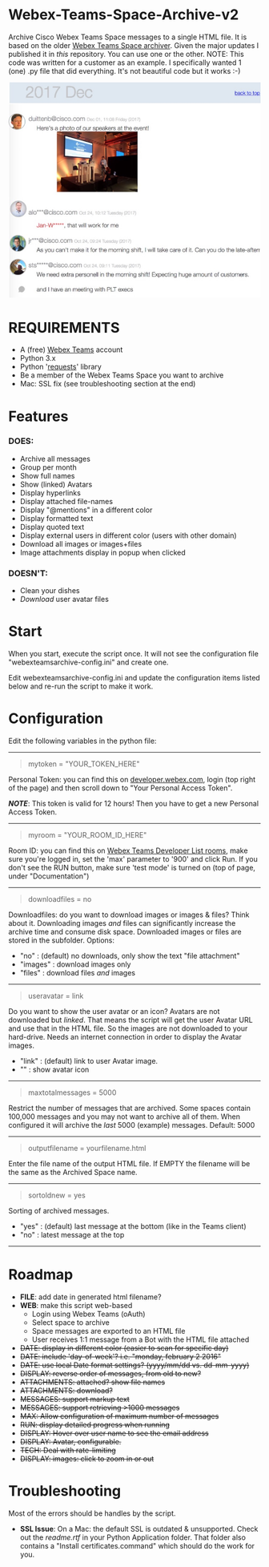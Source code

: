# Webex-Teams-Space-Archive-v2
Archive Cisco Webex Teams Space messages to a single HTML file. It is based on the older [Webex Teams Space archiver](https://github.com/DJF3/Webex-Teams-Space-Archive). Given the major updates I published it in *this* repository. You can use one or the other. 
NOTE: This code was written for a customer as an example. I specifically wanted 1 (one) .py file that did everything. It's not beautiful code but it works :-)

![Example](/webexteams-archive-screenshot.jpg)

# REQUIREMENTS
* A (free) [Webex Teams](https://www.webex.com/team-collaboration.html) account
* Python 3.x
* Python '[requests](http://docs.python-requests.org/en/master/user/install/#install)' library
* Be a member of the Webex Teams Space you want to archive
* Mac: SSL fix (see troubleshooting section at the end)


# Features
### DOES: 
* Archive all messages
* Group per month
* Show full names 
* Show (linked) Avatars
* Display hyperlinks
* Display attached file-names
* Display "@mentions" in a different color
* Display formatted text
* Display quoted text 
* Display external users in different color (users with other domain)
* Download all images or images+files 
* Image attachments display in popup when clicked

### DOESN'T: 

* Clean your dishes
* *Download* user avatar files
 


# Start

When you start, execute the script once. It will not see the configuration file "webexteamsarchive-config.ini" and create one. 

Edit webexteamsarchive-config.ini and update the configuration items listed below and re-run the script to make it work. 


# Configuration
Edit the following variables in the python file:

---
> mytoken = "YOUR_TOKEN_HERE"

Personal Token: you can find this on [developer.webex.com](https://developer.webex.com/docs/api/getting-started), login (top right of the page) and then scroll down to "Your Personal Access Token".

***NOTE***: This token is valid for 12 hours! Then you have to get a new Personal Access Token.

---
> myroom = "YOUR_ROOM_ID_HERE"

Room ID: you can find this on [Webex Teams Developer List rooms](https://developer.webex.com/endpoint-rooms-get.html), make sure you're logged in, set the 'max' parameter to '900' and click Run.
If you don't see the RUN button, make sure 'test mode' is turned on (top of page, under "Documentation")

---
> downloadfiles = no

Downloadfiles: do you want to download images or images & files? Think about it. Downloading images *and* files can significantly increase the archive time and consume disk space.  Downloaded images or files are stored in the subfolder. Options:
- "no"         : (default) no downloads, only show the text "file attachment"
- "images"  : download images only
- "files"       : download files *and* images

---
> useravatar = link

Do you want to show the user avatar or an icon? Avatars are not downloaded but *linked*. That means the script will get the user Avatar URL and use that in the HTML file. So the images are not downloaded to your hard-drive. Needs an internet connection in order to display the Avatar images. 
- "link"   : (default) link to user Avatar image.
- ""         : show avatar icon

---
> maxtotalmessages = 5000

Restrict the number of messages that are archived.  Some spaces contain 100,000 messages and you may not want to archive all of them. When configured it will archive the *last* 5000 (example) messages. 
Default: 5000

---
> outputfilename = yourfilename.html

Enter the file name of the output HTML file. If EMPTY the filename will be the same as the Archived Space name.

---
> sortoldnew = yes

Sorting of archived messages.
- "yes"   : (default) last message at the bottom (like in the Teams client)
- "no"     : latest message at the top

---


# Roadmap
* **FILE**: add date in generated html filename?
* **WEB**: make this script web-based
   * Login using Webex Teams (oAuth)
   * Select space to archive
   * Space messages are exported to an HTML file
   * User receives 1:1 message from a Bot with the HTML file attached
* ~~DATE: display in different color (easier to scan for specific day)~~
* ~~DATE: include 'day-of-week'? i.e. "monday, february 2 2016"~~
* ~~DATE: use local Date format settings? (yyyy/mm/dd vs. dd-mm-yyyy)~~
* ~~DISPLAY: reverse order of messages, from old to new?~~
* ~~ATTACHMENTS: attached? show file names~~
* ~~ATTACHMENTS: download?~~
* ~~MESSAGES: support markup text~~
* ~~MESSAGES: support retrieving >1000 messages~~
* ~~MAX: Allow configuration of maximum number of messages~~
* ~~RUN: display detailed progress when running~~
* ~~DISPLAY: Hover over user name to see the email address~~
* ~~DISPLAY: Avatar, configurable.~~
* ~~TECH: Deal with rate-limiting~~
* ~~DISPLAY: images: click to zoom in or out~~





# Troubleshooting
Most of the errors should be handles by the script. 
* **SSL Issue**: On a Mac: the default SSL is outdated & unsupported. Check out the *readme.rtf* in your Python Application folder. That folder also contains a "Install certificates.command" which should do the work for you. 





